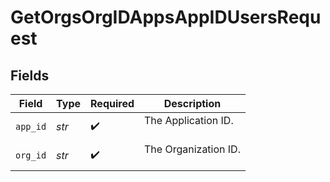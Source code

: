 # GetOrgsOrgIDAppsAppIDUsersRequest


## Fields

| Field                  | Type                   | Required               | Description            |
| ---------------------- | ---------------------- | ---------------------- | ---------------------- |
| `app_id`               | *str*                  | :heavy_check_mark:     | The Application ID.<br/><br/> |
| `org_id`               | *str*                  | :heavy_check_mark:     | The Organization ID.<br/><br/> |